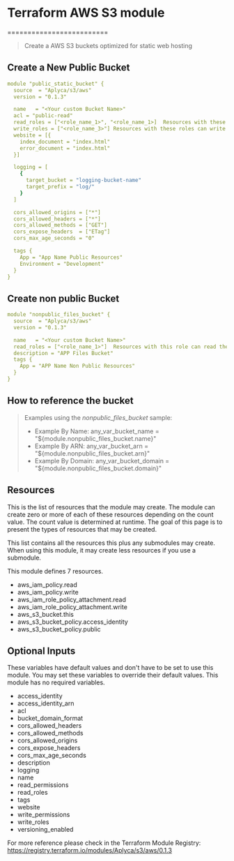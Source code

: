# Terraform AWS S3 module
=========================

> Create a AWS S3 buckets optimized for static web hosting


## Create a New Public Bucket

``` yaml
module "public_static_bucket" {
  source  = "Aplyca/s3/aws"
  version = "0.1.3"

  name   = "<Your custom Bucket Name>"
  acl = "public-read"
  read_roles = ["<role_name_1>", "<role_name_1>]  Resources with these roles can read the bucket
  write_roles = ["<role_name_3>"] Resources with these roles can write
  website = [{
    index_document = "index.html"
    error_document = "index.html"
  }]

  logging = [
    {
      target_bucket = "logging-bucket-name"
      target_prefix = "log/"
    }
  ]

  cors_allowed_origins = ["*"]
  cors_allowed_headers = ["*"]
  cors_allowed_methods = ["GET"]
  cors_expose_headers  = ["ETag"]
  cors_max_age_seconds = "0"

  tags {
    App = "App Name Public Resources"
    Environment = "Development"
  }
}
```

## Create non public Bucket


``` yaml
module "nonpublic_files_bucket" {
  source  = "Aplyca/s3/aws"
  version = "0.1.3"

  name   = "<Your custom Bucket Name>"
  read_roles = ["<role_name_1>"]  Resources with this role can read the bucket
  description = "APP Files Bucket"
  tags {
    App = "APP Name Non Public Resources"
  }
}
```

## How to reference the bucket
>
> Examples using the *nonpublic_files_bucket* sample:
> - Example By Name:
> any_var_bucket_name = "${module.nonpublic_files_bucket.name}"
> - Example By ARN:
> any_var_bucket_arn = "${module.nonpublic_files_bucket.arn}"
> - Example By Domain:
> any_var_bucket_domain = "${module.nonpublic_files_bucket.domain}"


## Resources


This is the list of resources that the module may create. The module can create zero or more of each of these resources depending on the count value. The count value is determined at runtime. The goal of this page is to present the types of resources that may be created.

This list contains all the resources this plus any submodules may create. When using this module, it may create less resources if you use a submodule.

This module defines 7 resources.

- aws_iam_policy.read
- aws_iam_policy.write
- aws_iam_role_policy_attachment.read
- aws_iam_role_policy_attachment.write
- aws_s3_bucket.this
- aws_s3_bucket_policy.access_identity
- aws_s3_bucket_policy.public

## Optional Inputs

These variables have default values and don't have to be set to use this module. You may set these variables to override their default values. This module has no required variables.
- access_identity
- access_identity_arn
- acl
- bucket_domain_format
- cors_allowed_headers
- cors_allowed_methods
- cors_allowed_origins
- cors_expose_headers
- cors_max_age_seconds
- description
- logging
- name
- read_permissions
- read_roles
- tags
- website
- write_permissions
- write_roles
- versioning_enabled

For more reference please check in the Terraform Module Registry: https://registry.terraform.io/modules/Aplyca/s3/aws/0.1.3
